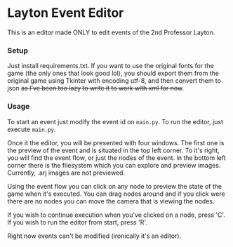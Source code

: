 # Layton Event Editor
This is an editor made ONLY to edit events of the 2nd Professor Layton.

### Setup
Just install requirements.txt. If you want to use the original fonts for the game (the
only ones that look good lol), you should export them from the original game using Tkinter
with encoding utf-8, and then convert them to json ~~as I've been too lazy to write it to
work with xml for now~~.

### Usage
To start an event just modify the event id on `main.py`. To run the editor, just execute
`main.py`.

Once it the editor, you will be presented with four windows. The first one is the preview
of the event and is situated in the top left corner. To it's right, you will find the event
flow, or just the nodes of the event. In the bottom left corner there is the filesystem which
you can explore and preview images. Currently, .arj images are not previewed.

Using the event flow you can click on any node to preview the state of the game when it's
executed. You can drag nodes around and if you click were there are no nodes you can move
the camera that is viewing the nodes.

If you wish to continue execution when you've clicked on a node, press 'C'. If you wish to
run the editor from start, press 'R'.

Right now events can't be modified (ironically it's an editor).